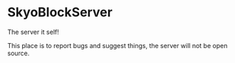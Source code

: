# SkyoBlockServer
The server it self!

This place is to report bugs and suggest things, the server will not be open source.
